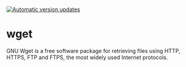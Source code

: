 [![Automatic version updates](https://github.com/ZOSOpenTools/wgetport/actions/workflows/bump.yml/badge.svg)](https://github.com/ZOSOpenTools/wgetport/actions/workflows/bump.yml)

# wget
GNU Wget is a free software package for retrieving files using HTTP, HTTPS, FTP and FTPS, the most widely used Internet protocols.
